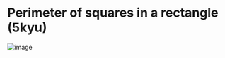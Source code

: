 # Perimeter of squares in a rectangle (5kyu)

![image](https://user-images.githubusercontent.com/102251036/172016917-bf4d0723-01e2-46a3-97b3-6ffaafbfcc3e.png)
